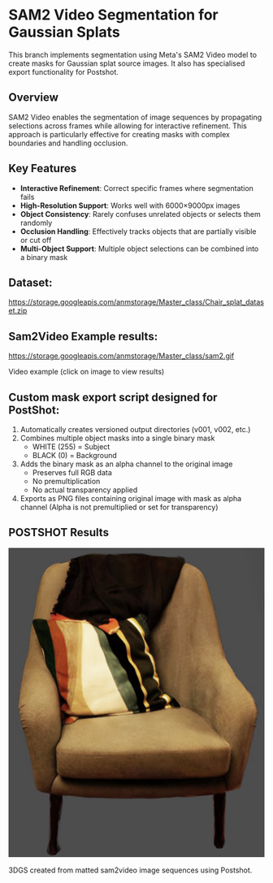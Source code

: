 # SAM2 Video Segmentation for Gaussian Splats

This branch implements segmentation using Meta's SAM2 Video model to create masks for Gaussian splat source images. It also has specialised export functionality for Postshot.

## Overview

SAM2 Video enables the segmentation of image sequences by propagating selections across frames while allowing for interactive refinement. This approach is particularly effective for creating masks with complex boundaries and handling occlusion.

## Key Features

- **Interactive Refinement**: Correct specific frames where segmentation fails
- **High-Resolution Support**: Works well with 6000×9000px images
- **Object Consistency**: Rarely confuses unrelated objects or selects them randomly
- **Occlusion Handling**: Effectively tracks objects that are partially visible or cut off
- **Multi-Object Support**: Multiple object selections can be combined into a binary mask
  
## Dataset:
https://storage.googleapis.com/anmstorage/Master_class/Chair_splat_dataset.zip

## Sam2Video Example results:
https://storage.googleapis.com/anmstorage/Master_class/sam2.gif

Video example (click on image to view results)

## Custom mask export script designed for PostShot:

1. Automatically creates versioned output directories (v001, v002, etc.)
2. Combines multiple object masks into a single binary mask
   - WHITE (255) = Subject
   - BLACK (0) = Background
3. Adds the binary mask as an alpha channel to the original image
   - Preserves full RGB data
   - No premultiplication
   - No actual transparency applied
4. Exports as PNG files containing original image with mask as alpha channel
   (Alpha is not premultiplied or set for transparency)

  ## POSTSHOT Results 

  ![3D Gaussian Splatting Chair Rendering](PostShot_3DGS_results/chair_3DGS.png)
  
3DGS created from matted sam2video image sequences using Postshot. 

